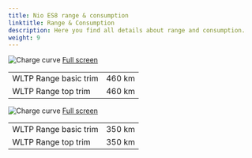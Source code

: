 ```yaml
---
title: Nio ES8 range & consumption
linktitle: Range & Consumption
description: Here you find all details about range and consumption.
weight: 9
---
```

<!-- markdownlint-disable MD033 -->
![Charge curve](../range_1.svg  "Range information")
[Full screen](../range_1.svg)

| |  |
|----|-----|
| WLTP Range basic trim | 460 km|
| WLTP Range top trim | 460 km|
![Charge curve](../range_2.svg  "Range information")
[Full screen](../range_2.svg)

| |  |
|----|-----|
| WLTP Range basic trim | 350 km|
| WLTP Range top trim | 350 km|
